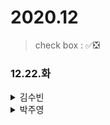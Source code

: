 # 2020.12

> check box : ✅❎


### 12.22.화

<details>
<summary>김수빈</summary>

|Check|To Do|
|:---:|---|
|✅|TODOLIST1|
||TODOLIST1|
 
</details>

<details>
<summary>박주영</summary>

|Check|To Do|
|:---:|---|
||데브옵스(DevOps)를 위한 쿠버네티스 마스터 섹션 => 0 ~ 1 듣고 공부하기|
||파이썬 알고리즘 문제풀이 (코딩테스트 대비) => 0 ~ 2 듣고 공부하기|
||알고리즘 문제 1 풀기|
||스프링 2일차, 3일차 노션, md파일 정리해서 git update|
||Cloud run code update 및 노션에 정리|
 
</details>
